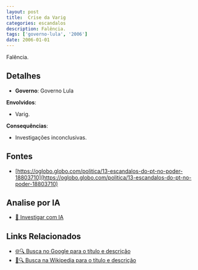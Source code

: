 ```yaml
---
layout: post
title:  Crise da Varig
categories: escandalos
description: Falência.
tags: ['governo-lula', '2006']
date: 2006-01-01
---
```


Falência.

## Detalhes
- **Governo**: Governo Lula

**Envolvidos**:
- Varig.


**Consequências**:
- Investigações inconclusivas.


## Fontes
- [https://oglobo.globo.com/politica/13-escandalos-do-pt-no-poder-18803710](https://oglobo.globo.com/politica/13-escandalos-do-pt-no-poder-18803710)


## Analise por IA
- [🤖 Investigar com IA](https://www.perplexity.ai/search?q=Crise%20da%20Varig%20Fal%C3%AAncia.%20Governo%20Lula)

## Links Relacionados
- [🌐🔍 Busca no Google para o título e descrição](https://www.google.com/search?q=Crise%20da%20Varig%20Fal%C3%AAncia.%20Governo%20Lula)
- [📖🔍 Busca na Wikipedia para o título e descrição](https://pt.wikipedia.org/w/index.php?search=Crise%20da%20Varig%20Fal%C3%AAncia.%20Governo%20Lula)


